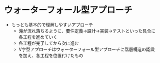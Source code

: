 # ウォーターフォール型アプローチ

* もっとも基本的で理解しやすいアプローチ
    * 滝が流れ落ちるように、要件定義→設計→実装→テストといった具合に各工程を進めていく
    * 各工程が完了してから次に進む
    * V字型アプローチはウォーターフォール型アプローチに階層構造の認識を加え、各工程を位置付けたもの
